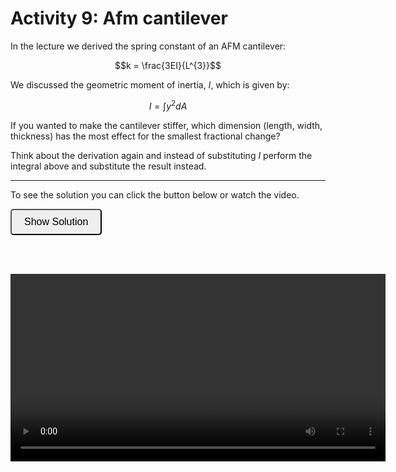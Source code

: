 # Activity 9: Afm cantilever

In the lecture we derived the spring constant of an AFM cantilever:

$$k = \frac{3EI}{L^{3}}$$

We discussed the geometric moment of inertia, $I$, which is given by:

$$I = \int y^{2}dA$$

If you wanted to make the cantilever stiffer, which dimension (length, width, thickness) has the most effect for the smallest fractional change?

Think about the derivation again and instead of substituting $I$ perform the integral above and substitute the result instead.

---------------------

To see the solution you can click the button below or watch the video.

<button onclick="document.getElementById('solution').style.display='block'" style="border-radius: 5px; text-align: center; padding: 10px 20px; font-size: 16px;">
Show Solution
</button>
<div id="solution" style="display:none;">

<br>
The first thing to be clear about is the orientation of the geometric moment of inertia, $I$. It is the cross-section fo the beam. Although it looks a bit like the elemental area we drew in the lecture it is orthogonal (ie through the thickness not along the length of the cantilever).

<div style="text-align: center;">
  <img src="imgs/9.png" alt="activity2" width="300" height=auto>
  <p><em>Geometric moment of inertia</em></p>
  </em></p>
</div>

$$I = \int y^{2}dA$$

$$dA = dy dz$$

$$\int_{\frac{-H}{2}}^{\frac{H}{2}}dz\int_{\frac{-b}{2}}^{\frac{b}{2}}y^{2}dy$$

$$I = \left[\frac{b}{2}-\frac{-b}{2}\right]\left[\frac{y^{3}}{3}\right]_{\frac{-H}{2}}^{\frac{H}{2}}$$

$$I = \frac{bH^3}{12}$$

$$k = \frac{EbH^{3}}{4L^{3}}$$

A small change in H or L makes a much bigger difference than a change in b. Doubling the thickness makes it $8\times$ stiffer.

</div>

<br><br>

<video width="600" controls>
  <source src="https://www.nottingham.ac.uk/~ppzmis/phys3009/A9.m4v" type="video/mp4">
  Your browser does not support the video tag.
</video>
